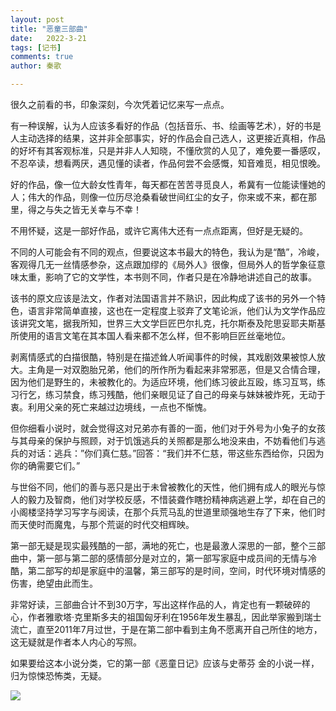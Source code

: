 ```yaml
---
layout: post
title: "恶童三部曲"
date:   2022-3-21
tags: [记书]
comments: true
author: 秦歌

---
```


很久之前看的书，印象深刻，今次凭着记忆来写一点点。

有一种误解，认为人应该多看好的作品（包括音乐、书、绘画等艺术），好的书是人主动选择的结果，这并非全部事实，好的作品会自己选人，这更接近真相，作品的好坏有其客观标准，只是并非人人知晓，不懂欣赏的人见了，难免要一番感叹，不忍卒读，想看两厌，遇见懂的读者，作品何尝不会感慨，知音难觅，相见恨晚。

好的作品，像一位大龄女性青年，每天都在苦苦寻觅良人，希冀有一位能读懂她的人；伟大的作品，则像一位历尽沧桑看破世间红尘的女子，你来或不来，都在那里，得之与失之皆无关幸与不幸！

不用怀疑，这是一部好作品，或许它离伟大还有一点点距离，但好是无疑的。

不同的人可能会有不同的观点，但要说这本书最大的特色，我认为是“酷”，冷峻，客观得几无一丝情感参杂，这点跟加缪的《局外人》很像，但局外人的哲学象征意味太重，影响了它的文学性，本书则不同，作者只是在冷静地讲述自己的故事。

该书的原文应该是法文，作者对法国语言并不熟识，因此构成了该书的另外一个特色，语言非常简单直接，这也在一定程度上驳弃了文笔论派，他们认为文学作品应该讲究文笔，据我所知，世界三大文学巨匠巴尔扎克，托尔斯泰及陀思妥耶夫斯基所使用的语言文笔在其本国人看来都不怎么样，但不影响巨匠丝毫地位。

剥离情感式的白描很酷，特别是在描述耸人听闻事件的时候，其戏剧效果被惊人放大。主角是一对双胞胎兄弟，他们的所作所为看起来非常邪恶，但是又合情合理，因为他们是野生的，未被教化的。为适应环境，他们练习彼此互殴，练习互骂，练习行乞，练习禁食，练习残酷，他们亲眼见证了自己的母亲与妹妹被炸死，无动于衷。利用父亲的死亡来越过边境线，一点也不惭愧。

但你细看小说时，就会觉得这对兄弟亦有善的一面，他们对于外号为小兔子的女孩与其母亲的保护与照顾，对于饥饿逃兵的关照都是那么地没来由，不妨看他们与逃兵的对话：逃兵：”你们真仁慈。”回答：“我们并不仁慈，带这些东西给你，只因为你的确需要它们。”

与世俗不同，他们的善与恶只是出于未曾被教化的天性，他们拥有成人的眼光与惊人的毅力及智商，他们对学校反感，不惜装聋作瞎扮精神病逃避上学，却在自己的小阁楼坚持学习写字与阅读，在那个兵荒马乱的世道里顽强地生存了下来，他们时而天使时而魔鬼，与那个荒诞的时代交相辉映。

第一部无疑是现实最残酷的一部，满地的死亡，也是最激人深思的一部，整个三部曲中，第一部与第二部的感情部分是对立的，第一部写家庭中成员间的无情与冷酷，第二部写的却是家庭中的温馨，第三部写的是时间，空间，时代环境对情感的伤害，绝望由此而生。 

非常好读，三部曲合计不到30万字，写出这样作品的人，肯定也有一颗破碎的心，作者雅歌塔·克里斯多夫的祖国匈牙利在1956年发生暴乱，因此举家搬到瑞士流亡，直至2011年7月过世，于是在第二部中看到主角不愿离开自己所住的地方，这无疑就是作者本人内心的写照。 

如果要给这本小说分类，它的第一部《恶童日记》应该与史蒂芬 金的小说一样，归为惊悚恐怖类，无疑。



 ![](https://github.com/jandyxu/jandyxu.github.io/blob/master/images/etong/etong.jpg)

